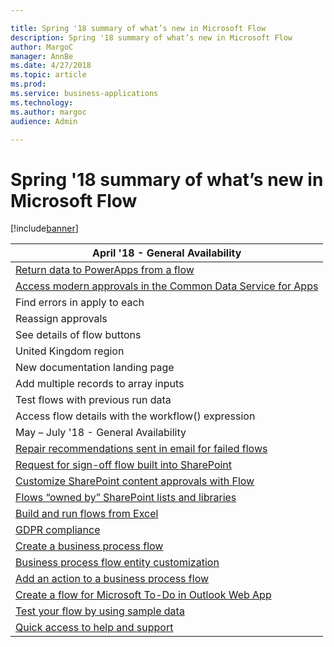 ```yaml
---

title: Spring '18 summary of what’s new in Microsoft Flow
description: Spring '18 summary of what’s new in Microsoft Flow
author: MargoC
manager: AnnBe
ms.date: 4/27/2018
ms.topic: article
ms.prod: 
ms.service: business-applications
ms.technology: 
ms.author: margoc
audience: Admin

---
```

#  Spring '18 summary of what’s new in Microsoft Flow




[!include[banner](../../../includes/banner.md)]

| April '18 - General Availability                                                             |
|----------------------------------------------------------------------------------------------|
| [Return data to PowerApps from a flow](return-data-to-powerapps-a-flow)                                     |
| [Access modern approvals in the Common Data Service for Apps](access-modern-approvals-the-common-data-service-apps.md)     |
| Find errors in apply to each                                                                 |
| Reassign approvals                                                                           |
| See details of flow buttons                                                                  |
| United Kingdom region                                                                        |
| New documentation landing page                                                               |
| Add multiple records to array inputs                                                         |
| Test flows with previous run data                                                            |
| Access flow details with the workflow() expression                                           |
| May – July '18 - General Availability                                                        |
| [Repair recommendations sent in email for failed flows](repair-recommendations-sent-email-failed-flows.md)       |
| [Request for sign-off flow built into SharePoint](request-sign-off-flow-built-into-sharepoint.md)                    |
| [Customize SharePoint content approvals with Flow](customize-sharepoint-content-approvals-flow.md)           |
| [Flows “owned by” SharePoint lists and libraries](flows-owned-by-sharepoint-lists-libraries) |
| [Build and run flows from Excel](build-run-flows-excel.md)                                            |
| [GDPR compliance](gdpr-compliance.md)                                                        |
| [Create a business process flow](create-business-process-flow.md)                                        |
| [Business process flow entity customization](business-process-flow-entity-customization.md)                        |
| [Add an action to a business process flow](add-action-to-business-process-flow.md)                                  |
| [Create a flow for Microsoft To-Do in Outlook Web App](create-flow-microsoft-to-do-outlook-web-app.md)                      |
| [Test your flow by using sample data](test-flow-by-using-sample-data.md)                                      |
| [Quick access to help and support](quick-access-to-help-support.md)                                        |
